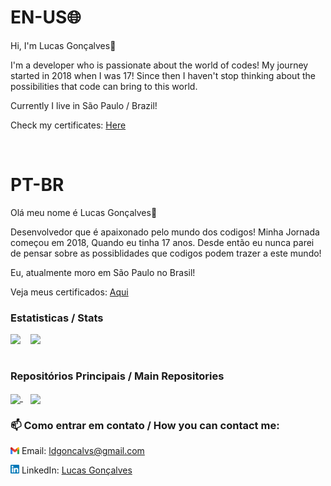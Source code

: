 


# EN-US🌐
Hi, I'm Lucas Gonçalves👋

I'm a developer who is passionate about the world of codes! My journey started in 2018 when I was 17!
Since then I haven't stop thinking about the possibilities that code can bring to this world. 


Currently I live in São Paulo / Brazil!

Check my certificates: <a href="https://github.com/L-Goncalves/L-Goncalves/tree/main/courses-certificates">Here</a>

<br/>

# PT-BR

Olá meu nome é Lucas Gonçalves👋

Desenvolvedor que é apaixonado pelo mundo dos codigos! Minha Jornada começou em 2018, Quando eu tinha 17 anos.
Desde então eu nunca parei de pensar sobre as possiblidades que codigos podem trazer a este mundo!

Eu, atualmente moro em São Paulo no Brasil!

Veja meus certificados: <a href="https://github.com/L-Goncalves/L-Goncalves/tree/main/courses-certificates">Aqui</a>


### Estatisticas / Stats


<div>
    <img height="270em"  align=top src="https://github-readme-stats.vercel.app/api/top-langs/?username=L-Goncalves&theme=radical&show_icons=true"/>
    &nbsp;&nbsp;
    <img height="210em"  align=top src="https://github-readme-stats.vercel.app/api?username=L-Goncalves&theme=radical&show_icons=true"/>
<div>
<br/>


    
### Repositórios Principais / Main Repositories
<a href="https://github.com/L-Goncalves/study-NodeJS">
  <img height="120em" align="center" src="https://github-readme-stats.vercel.app/api/pin/?username=L-Goncalves&repo=study-NodeJS&theme=radical&show_icons=true"/>
</a>
        &nbsp;&nbsp;
<a href="https://github.com/L-Goncalves/study-React">
  <img  height="120em" align="center" src="https://github-readme-stats.vercel.app/api/pin/?username=L-Goncalves&repo=study-React&theme=radical&show_icons=true"/>
</a>

    
    
### 📫 Como entrar em contato / How you can contact me:
<img src="./public/gmail-logo.png" width="14"> Email: ldgoncalvs@gmail.com
    
<img src="./public/174857.png" width="14"> LinkedIn: [Lucas Gonçalves](https://www.linkedin.com/in/l-goncalves12/)
     
